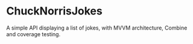 # ChuckNorrisJokes
A simple API displaying a list of jokes, with MVVM architecture, Combine and coverage testing.
